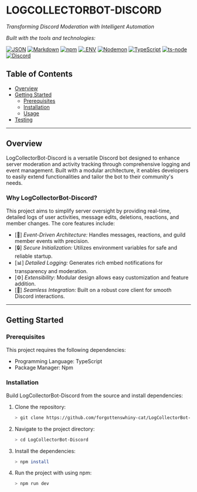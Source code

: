 # LOGCOLLECTORBOT-DISCORD

_Transforming Discord Moderation with Intelligent Automation_

_Built with the tools and technologies:_

[![JSON](https://img.shields.io/badge/JSON-000000?style=for-the-badge&logo=JSON)](https://img.shields.io/badge/JSON-000000?style=for-the-badge&logo=JSON) [![Markdown](https://img.shields.io/badge/Markdown-000000?style=for-the-badge&logo=Markdown)](https://img.shields.io/badge/Markdown-000000?style=for-the-badge&logo=Markdown) [![npm](https://img.shields.io/badge/npm-CB3837?style=for-the-badge&logo=npm)](https://img.shields.io/badge/npm-CB3837?style=for-the-badge&logo=npm) [![.ENV](https://img.shields.io/badge/.ENV-000000?style=for-the-badge)](https://img.shields.io/badge/.ENV-000000?style=for-the-badge) [![Nodemon](https://img.shields.io/badge/Nodemon-76D04A?style=for-the-badge&logo=Nodemon)](https://img.shields.io/badge/Nodemon-76D04A?style=for-the-badge&logo=Nodemon) [![TypeScript](https://img.shields.io/badge/TypeScript-007ACC?style=for-the-badge&logo=TypeScript)](https://img.shields.io/badge/TypeScript-007ACC?style=for-the-badge&logo=TypeScript) [![ts-node](https://img.shields.io/badge/ts--node-3178C6?style=for-the-badge&logo=ts-node)](https://img.shields.io/badge/ts--node-3178C6?style=for-the-badge&logo=ts-node) [![Discord](https://img.shields.io/badge/Discord-7289DA?style=for-the-badge&logo=Discord)](https://img.shields.io/badge/Discord-7289DA?style=for-the-badge&logo=Discord)

## Table of Contents

- [Overview](#overview)
- [Getting Started](#getting-started)
  - [Prerequisites](#prerequisites)
  - [Installation](#installation)
  - [Usage](#usage)
- [Testing](#testing)

---

## Overview

LogCollectorBot-Discord is a versatile Discord bot designed to enhance server moderation and activity tracking through comprehensive logging and event management. Built with a modular architecture, it enables developers to easily extend functionalities and tailor the bot to their community's needs.

### Why LogCollectorBot-Discord?

This project aims to simplify server oversight by providing real-time, detailed logs of user activities, message edits, deletions, reactions, and member changes. The core features include:

- [🔧] _Event-Driven Architecture:_ Handles messages, reactions, and guild member events with precision.
- [🔒] _Secure Initialization:_ Utilizes environment variables for safe and reliable startup.
- [📊] _Detailed Logging:_ Generates rich embed notifications for transparency and moderation.
- [⚙️] _Extensibility:_ Modular design allows easy customization and feature addition.
- [🚀] _Seamless Integration:_ Built on a robust core client for smooth Discord interactions.

---

## Getting Started

### Prerequisites

This project requires the following dependencies:

- Programming Language: TypeScript
- Package Manager: Npm

### Installation

Build LogCollectorBot-Discord from the source and install dependencies:

1. Clone the repository:

   ```bash
   > git clone https://github.com/forgottenswhiny-cat/LogCollectorBot-Discord
   ```

2. Navigate to the project directory:

   ```bash
   > cd LogCollectorBot-Discord
   ```

3. Install the dependencies:

   ```bash
   > npm install
   ```

4. Run the project with using npm:

   ```bash
   > npm run dev
   ```
